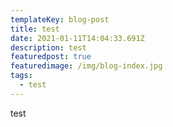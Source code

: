 ```yaml
---
templateKey: blog-post
title: test
date: 2021-01-11T14:04:33.691Z
description: test
featuredpost: true
featuredimage: /img/blog-index.jpg
tags:
  - test
---
```

test
